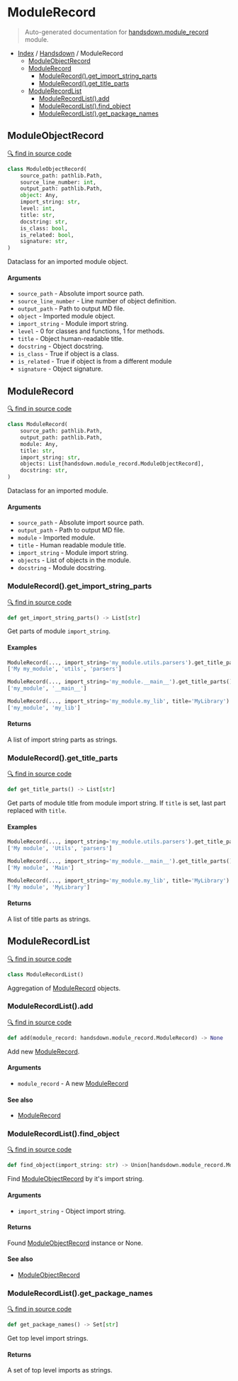 # ModuleRecord

> Auto-generated documentation for [handsdown.module_record](../../handsdown/module_record.py) module.

- [Index](../README.md#modules) / [Handsdown](index.md#handsdown) / ModuleRecord
  - [ModuleObjectRecord](#moduleobjectrecord)
  - [ModuleRecord](#modulerecord)
    - [ModuleRecord().get_import_string_parts](#modulerecordget_import_string_parts)
    - [ModuleRecord().get_title_parts](#modulerecordget_title_parts)
  - [ModuleRecordList](#modulerecordlist)
    - [ModuleRecordList().add](#modulerecordlistadd)
    - [ModuleRecordList().find_object](#modulerecordlistfind_object)
    - [ModuleRecordList().get_package_names](#modulerecordlistget_package_names)

## ModuleObjectRecord

[🔍 find in source code](../../handsdown/module_record.py#L9)

```python
class ModuleObjectRecord(
    source_path: pathlib.Path,
    source_line_number: int,
    output_path: pathlib.Path,
    object: Any,
    import_string: str,
    level: int,
    title: str,
    docstring: str,
    is_class: bool,
    is_related: bool,
    signature: str,
)
```

Dataclass for an imported module object.

#### Arguments

- `source_path` - Absolute import source path.
- `source_line_number` - Line number of object definition.
- `output_path` - Path to output MD file.
- `object` - Imported module object.
- `import_string` - Module import string.
- `level` - 0 for classes and functions, 1 for methods.
- `title` - Object human-readable title.
- `docstring` - Object docstring.
- `is_class` - True if object is a class.
- `is_related` - True if object is from a different module
- `signature` - Object signature.

## ModuleRecord

[🔍 find in source code](../../handsdown/module_record.py#L41)

```python
class ModuleRecord(
    source_path: pathlib.Path,
    output_path: pathlib.Path,
    module: Any,
    title: str,
    import_string: str,
    objects: List[handsdown.module_record.ModuleObjectRecord],
    docstring: str,
)
```

Dataclass for an imported module.

#### Arguments

- `source_path` - Absolute import source path.
- `output_path` - Path to output MD file.
- `module` - Imported module.
- `title` - Human readable module title.
- `import_string` - Module import string.
- `objects` - List of objects in the module.
- `docstring` - Module docstring.

### ModuleRecord().get_import_string_parts

[🔍 find in source code](../../handsdown/module_record.py#L63)

```python
def get_import_string_parts() -> List[str]
```

Get parts of module `import_string`.

#### Examples

```python
ModuleRecord(..., import_string='my_module.utils.parsers').get_title_parts()
['My my_module', 'utils', 'parsers']

ModuleRecord(..., import_string='my_module.__main__').get_title_parts()
['my_module', '__main__']

ModuleRecord(..., import_string='my_module.my_lib', title='MyLibrary').get_title_parts()
['my_module', 'my_lib']
```

#### Returns

A list of import string parts as strings.

### ModuleRecord().get_title_parts

[🔍 find in source code](../../handsdown/module_record.py#L83)

```python
def get_title_parts() -> List[str]
```

Get parts of module title from module import string.
If `title` is set, last part replaced with `title`.

#### Examples

```python
ModuleRecord(..., import_string='my_module.utils.parsers').get_title_parts()
['My module', 'Utils', 'parsers']

ModuleRecord(..., import_string='my_module.__main__').get_title_parts()
['My module', 'Main']

ModuleRecord(..., import_string='my_module.my_lib', title='MyLibrary').get_title_parts()
['My module', 'MyLibrary']
```

#### Returns

A list of title parts as strings.

## ModuleRecordList

[🔍 find in source code](../../handsdown/module_record.py#L114)

```python
class ModuleRecordList()
```

Aggregation of [ModuleRecord](#modulerecord) objects.

### ModuleRecordList().add

[🔍 find in source code](../../handsdown/module_record.py#L144)

```python
def add(module_record: handsdown.module_record.ModuleRecord) -> None
```

Add new [ModuleRecord](#modulerecord).

#### Arguments

- `module_record` - A new [ModuleRecord](#modulerecord)

#### See also

- [ModuleRecord](#modulerecord)

### ModuleRecordList().find_object

[🔍 find in source code](../../handsdown/module_record.py#L123)

```python
def find_object(import_string: str) -> Union[handsdown.module_record.ModuleObjectRecord, NoneType]
```

Find [ModuleObjectRecord](#moduleobjectrecord) by it's import string.

#### Arguments

- `import_string` - Object import string.

#### Returns

Found [ModuleObjectRecord](#moduleobjectrecord) instance or None.

#### See also

- [ModuleObjectRecord](#moduleobjectrecord)

### ModuleRecordList().get_package_names

[🔍 find in source code](../../handsdown/module_record.py#L135)

```python
def get_package_names() -> Set[str]
```

Get top level import strings.

#### Returns

A set of top level imports as strings.
